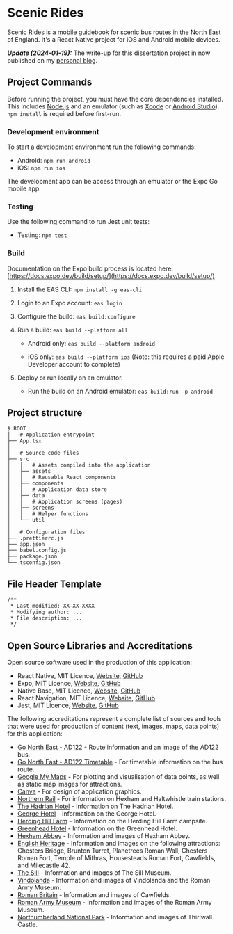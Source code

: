 # Scenic Rides

Scenic Rides is a mobile guidebook for scenic bus routes in the North East of England. It's a React Native project for iOS and Android mobile devices.

***Update (2024-01-19):*** The write-up for this dissertation project in now published on my [personal blog](http://stephen-lunt.dev/blog/mobile-guidebook-for-a-scenic-bus-route/).


## Project Commands

Before running the project, you must have the core dependencies installed. This includes [Node.js](https://nodejs.org/en) and an emulator (such as [Xcode](https://developer.apple.com/xcode/) or [Android Studio](https://developer.android.com/studio)). `npm install` is required before first-run.

### Development environment

To start a development environment run the following commands:

- Android: `npm run android`
- iOS: `npm run ios`

The development app can be access through an emulator or the Expo Go mobile app.

### Testing

Use the following command to run Jest unit tests:

- Testing: `npm test`


### Build

Documentation on the Expo build process is located here: [https://docs.expo.dev/build/setup/](https://docs.expo.dev/build/setup/)

1. Install the EAS CLI: `npm install -g eas-cli`
2. Login to an Expo account: `eas login`
3. Configure the build: `eas build:configure`
4. Run a build: `eas build --platform all`
   
   - Android only: `eas build --platform android`

   - iOS only: `eas build --platform ios` (Note: this requires a paid Apple Developer account to complete)

5. Deploy or run locally on an emulator.
   
   - Run the build on an Android emulator: `eas build:run -p android`

## Project structure

```
$ ROOT
│   # Application entrypoint
├── App.tsx
│
│   # Source code files
├── src
│   │   # Assets compiled into the application
│   ├── assets
│   │   # Reusable React components
│   ├── components
│   │   # Application data store
│   ├── data
│   │   # Application screens (pages)
│   ├── screens
│   │   # Helper functions
│   └── util
│
│   # Configuration files
├── .prettierrc.js
├── app.json
├── babel.config.js
├── package.json
└── tsconfig.json
```

## File Header Template
```
/**
 * Last modified: XX-XX-XXXX
 * Modifying author: ...
 * File description: ...
 */
```

## Open Source Libraries and Accreditations

Open source software used in the production of this application:

- React Native, MIT Licence, [Website](https://reactnative.dev/), [GitHub](https://github.com/facebook/react-native)
- Expo, MIT Licence, [Website](https://expo.dev/home), [GitHub](https://github.com/expo/expo)
- Native Base, MIT Licence, [Website](https://nativebase.io/), [GitHub](https://github.com/GeekyAnts/nativebase)
- React Navigation, MIT Licence, [Website](https://reactnavigation.org/), [GitHub](https://github.com/react-navigation/react-navigation)
- Jest, MIT Licence, [Website](https://jestjs.io/), [GitHub](https://github.com/jestjs/jest)

The following accreditations represent a complete list of sources and tools that were used for production
of content (text, images, maps, data points) for this application:

- [Go North East - AD122](https://www.gonortheast.co.uk/ad122/) - Route information and an image of the AD122 bus.
- [Go North East - AD122 Timetable](https://www.gonortheast.co.uk/services/GNE/AD12) - For timetable information on the bus route.
- [Google My Maps](https://www.google.com/mymaps) - For plotting and visualisation of data points, as well as static map images for attractions.
- [Canva](https://www.canva.com/) - For design of application graphics.
- [Northern Rail](https://www.northernrailway.co.uk/) - For information on Hexham and Haltwhistle train stations.
- [The Hadrian Hotel](https://www.hadrianhotel.co.uk/) - Information on The Hadrian Hotel.
- [George Hotel](https://bespokehotels.com/the-george-hotel/) - Information on the George Hotel.
- [Herding Hill Farm](https://www.herdinghillfarm.co.uk/) - Information on the Herding Hill Farm campsite.
- [Greenhead Hotel](https://www.greenheadbrampton.co.uk/) - Information on the Greenhead Hotel.
- [Hexham Abbey](https://www.hexhamabbey.org.uk/) - Information and images of Hexham Abbey.
- [English Heritage](https://www.english-heritage.org.uk/) - Information and images on the following attractions: Chesters Bridge, Brunton Turret, Planetrees Roman Wall, Chesters Roman Fort, Temple of Mithras, Housesteads Roman Fort, Cawfields, and Milecastle 42.
- [The Sill](https://www.thesill.org.uk/) - Information and images of The Sill Museum.
- [Vindolanda](https://www.vindolanda.com/) - Information and images of Vindolanda and the Roman Army Museum.
- [Roman Britain](https://www.roman-britain.co.uk/places/cawfields/) - Information and images of Cawfields.
- [Roman Army Museum](https://romanarmymuseum.com/) - Information and images of the Roman Army Museum.
- [Northumberland National Park](https://www.northumberlandnationalpark.org.uk/places-to-visit/hadrians-wall/thirlwall-castle/) - Information and images of Thirlwall Castle.
